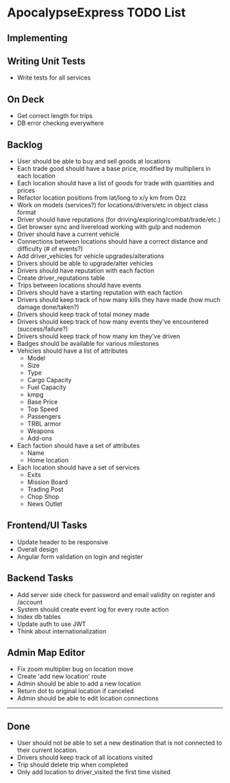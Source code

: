 # ApocalypseExpress TODO List

## Implementing


## Writing Unit Tests

* Write tests for all services

## On Deck

* Get correct length for trips
* DB error checking everywhere

## Backlog

* User should be able to buy and sell goods at locations
* Each trade good should have a base price, modified by multipliers in each location
* Each location should have a list of goods for trade with quantities and prices
* Refactor location positions from lat/long to x/y km from Ozz
* Work on models (services?) for locations/drivers/etc in object class format
* Driver should have reputations (for driving/exploring/combat/trade/etc.)
* Get browser sync and livereload working with gulp and nodemon
* Driver should have a current vehicle
* Connections between locations should have a correct distance and difficulty (# of events?)
* Add driver_vehicles for vehicle upgrades/alterations
* Drivers should be able to upgrade/alter vehicles
* Drivers should have reputation with each faction
* Create driver_reputations table
* Trips between locations should have events
* Drivers should have a starting reputation with each faction
* Drivers should keep track of how many kills they have made (how much damage done/taken?)
* Drivers should keep track of total money made
* Drivers should keep track of how many events they've encountered (success/failure?)
* Drivers should keep track of how many km they've driven
* Badges should be available for various milestones
* Vehicles should have a list of attributes
  * Model
  * Size
  * Type
  * Cargo Capacity
  * Fuel Capacity
  * kmpg
  * Base Price
  * Top Speed
  * Passengers
  * TRBL armor
  * Weapons
  * Add-ons
* Each faction should have a set of attributes
  * Name
  * Home location
* Each location should have a set of services
  * Exits
  * Mission Board
  * Trading Post
  * Chop Shop
  * News Outlet

## Frontend/UI Tasks

* Update header to be responsive
* Overall design
* Angular form validation on login and register

## Backend Tasks

* Add server side check for password and email validity on register and /account
* System should create event log for every route action
* Index db tables
* Update auth to use JWT
* Think about internationalization

## Admin Map Editor

* Fix zoom multiplier bug on location move
* Create 'add new location' route
* Admin should be able to add a new location
* Return dot to original location if canceled
* Admin should be able to edit location connections

----

## Done

* User should not be able to set a new destination that is not connected to their current location.
* Drivers should keep track of all locations visited
* Trip should delete trip when completed
* Only add location to driver_visited the first time visited
